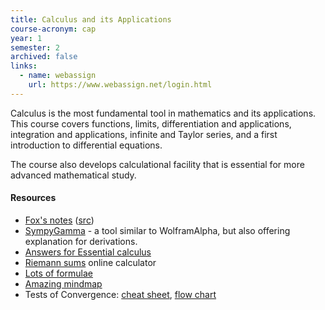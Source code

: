 ```yaml
---
title: Calculus and its Applications
course-acronym: cap
year: 1
semester: 2
archived: false
links:
  - name: webassign
    url: https://www.webassign.net/login.html
---
```


Calculus is the most fundamental tool in mathematics and its applications. This course covers functions, limits, differentiation and applications, integration and applications, infinite and Taylor series, and a first introduction to differential equations.

The course also develops calculational facility that is essential for more advanced mathematical study.

#### Resources

- [Fox's notes](/resources/math1/cap/cap_reference.pdf) ([src](https://github.com/aptgetmoo/cap))
- [SympyGamma](http://www.sympygamma.com/) - a tool similar to WolframAlpha, but also offering explanation for derivations.
- [Answers for Essential calculus](http://slader.com/textbook/9781133112280-stewart-essential-calculus-early-transcendentals-2nd-edition/)
- [Riemann sums](https://www.desmos.com/calculator/tgyr42ezjq) online calculator
- [Lots of formulae](http://mei.org.uk/files/pdf/formula_book_mf2.pdf)
- [Amazing mindmap](/resources/math1/cap/HL_Calculus_Option_Mind_Map.compressed.pdf)
- Tests of Convergence: [cheat sheet](http://www.toomey.org/tutor/harolds_cheat_sheets/Harolds_Series_Convergence_Tests_Cheat_Sheet_2016.pdf), [flow chart](https://www.studystandard.com/document/21574/preview)